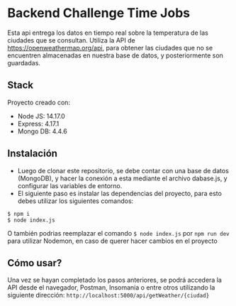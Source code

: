 # Backend Challenge Time Jobs
Esta api entrega los datos en tiempo real sobre la temperatura de las ciudades que se consultan. 
Utiliza la API de https://openweathermap.org/api, para obtener las ciudades que no se encuentren almacenadas en nuestra base de datos, y posteriormente son guardadas.
## Stack
Proyecto creado con:
* Node JS: 14.17.0
* Express: 4.17.1
* Mongo DB: 4.4.6
## Instalación
* Luego de clonar este repositorio, se debe contar con una base de datos (MongoDB), y hacer la conexión a esta mediante el archivo dabase.js, y configurar las variables de entorno.
* El siguiente paso es instalar las dependencias del proyecto, para esto debes utilizar los siguientes comandos:
```
$ npm i
$ node index.js
```
O también podrias reemplazar el comando ```$ node index.js``` por ```npm run dev``` para utilizar Nodemon, en caso de querer hacer cambios en el proyecto

## Cómo usar?
Una vez se hayan completado los pasos anteriores, se podrá accedera la API desde el navegador, Postman, Insomania o entre otros utilizando la siguiente dirección: ```http://localhost:5000/api/getWeather/{ciudad}```
